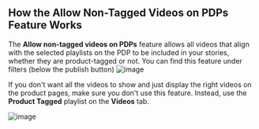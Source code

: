 ## How the Allow Non-Tagged Videos on PDPs Feature Works

The **Allow non-tagged videos on PDPs** feature allows all videos that align with the selected playlists on the PDP to be included in your stories, whether they are product-tagged or not. You can find this feature under filters (below the publish button)
![image](https://github.com/user-attachments/assets/33b8bd01-48b6-444c-aac9-1f656e402873)




If you don't want all the videos to show and just display the right videos on the product pages, make sure you don't use this feature. Instead, use the **Product Tagged** playlist on the **Videos** tab.

![image](https://github.com/user-attachments/assets/a100470b-40c6-4b18-81e8-e3c8514b0fbc)

